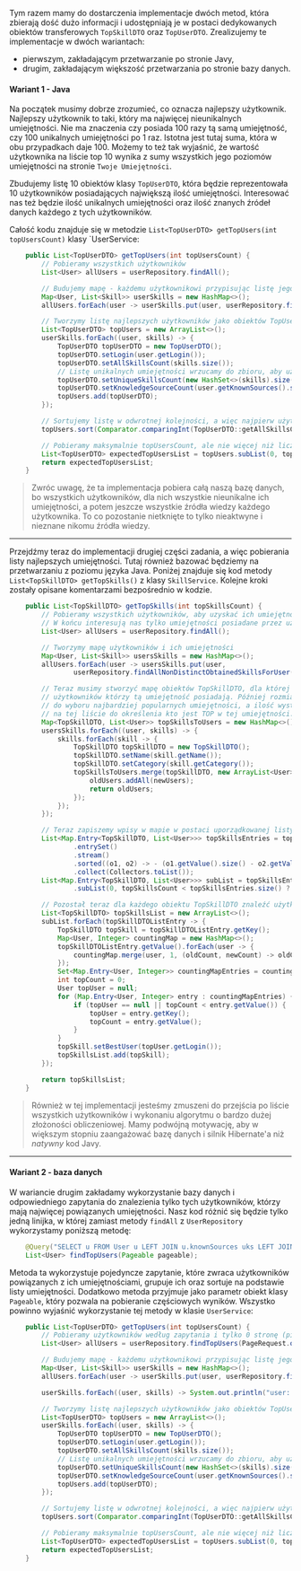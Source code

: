 Tym razem mamy do dostarczenia implementacje dwóch metod, która zbierają dość dużo informacji i udostępniają je w postaci dedykowanych obiektów transferowych `TopSkillDTO` oraz `TopUserDTO`. Zrealizujemy te implementacje w dwóch wariantach:
- pierwszym, zakładającym przetwarzanie po stronie Javy,
- drugim, zakładającym większość przetwarzania po stronie bazy danych.

#### Wariant 1 - Java

Na początek musimy dobrze zrozumieć, co oznacza najlepszy użytkownik. Najlepszy użytkownik to taki, który ma najwięcej nieunikalnych umiejętności. Nie ma znaczenia czy posiada 100 razy tą samą umiejętność, czy 100 unikalnych umiejętności po 1 raz. Istotna jest tutaj suma, która w obu przypadkach daje 100. Możemy to też tak wyjaśnić, że wartość użytkownika na liście top 10 wynika z sumy wszystkich jego poziomów umiejętności na stronie `Twoje Umiejętności`.

Zbudujemy listę 10 obiektów klasy `TopUserDTO`, która będzie reprezentowała 10 użytkowników posiadających największą ilość umiejętności. Interesować nas też będzie ilość unikalnych umiejętności oraz ilość znanych źródeł danych każdego z tych użytkowników.

Całość kodu znajduje się w metodzie `List<TopUserDTO> getTopUsers(int topUsersCount)` klasy `UserService:

```java
    public List<TopUserDTO> getTopUsers(int topUsersCount) {
        // Pobieramy wszystkich użytkowników
        List<User> allUsers = userRepository.findAll();

        // Budujemy mapę - każdemu użytkownikowi przypisując listę jego nieunikalnych umiejętności
        Map<User, List<Skill>> userSkills = new HashMap<>();
        allUsers.forEach(user -> userSkills.put(user, userRepository.findAllNonDistinctObtainedSkillsForUser(user.getId())));

        // Tworzymy listę najlepszych użytkowników jako obiektów TopUserDTO
        List<TopUserDTO> topUsers = new ArrayList<>();
        userSkills.forEach((user, skills) -> {
            TopUserDTO topUserDTO = new TopUserDTO();
            topUserDTO.setLogin(user.getLogin());
            topUserDTO.setAllSkillsCount(skills.size());
            // Listę unikalnych umiejętności wrzucamy do zbioru, aby uzyskać tylko unikalne (bazuje na implementacji metody equals i hashCode w klasie Skill)
            topUserDTO.setUniqueSkillsCount(new HashSet<>(skills).size());
            topUserDTO.setKnowledgeSourceCount(user.getKnownSources().size());
            topUsers.add(topUserDTO);
        });

        // Sortujemy listę w odwrotnej kolejności, a więc najpierw użytkownicy mający najwięcej nieunikalnych umiejętności
        topUsers.sort(Comparator.comparingInt(TopUserDTO::getAllSkillsCount).reversed());

        // Pobieramy maksymalnie topUsersCount, ale nie więcej niż liczba wszystkich użytkowników
        List<TopUserDTO> expectedTopUsersList = topUsers.subList(0, topUsersCount < topUsers.size() ? topUsersCount : topUsers.size());
        return expectedTopUsersList;
    }
```

> Zwróc uwagę, że ta implementacja pobiera całą naszą bazę danych, bo wszystkich użytkowników, dla nich wszystkie nieunikalne ich umiejętności, a potem jeszcze wszystkie źródła wiedzy każdego użytkownika. To co pozostanie nietknięte to tylko nieaktwyne i nieznane nikomu źródła wiedzy.

--- 

Przejdźmy teraz do implementacji drugiej części zadania, a więc pobierania listy najlepszych umiejętności. Tutaj również bazować będziemy na przetwarzaniu z poziomu języka Java. Poniżej znajduje się kod metody `List<TopSkillDTO> getTopSkills()` z klasy `SkillService`. Kolejne kroki zostały opisane komentarzami bezpośrednio w kodzie.

```java
    public List<TopSkillDTO> getTopSkills(int topSkillsCount) {
        // Pobieramy wszystkich użytkowników, aby uzyskać ich umiejętności.
        // W końcu interesują nas tylko umiejętności posiadane przez użytkowników
        List<User> allUsers = userRepository.findAll();

        // Tworzymy mapę użytkowników i ich umiejętności
        Map<User, List<Skill>> usersSkills = new HashMap<>();
        allUsers.forEach(user -> usersSkills.put(user,
                userRepository.findAllNonDistinctObtainedSkillsForUser(user.getId())));

        // Teraz musimy stworzyć mapę obiektów TopSkillDTO, dla której wartościami będzie lista
        // użytkowników którzy tą umiejętność posiadają. Później rozmiar tej listy posłuży nam
        // do wyboru najbardziej popularnych umiejętności, a ilość wystąpień konkretnego użytkownika
        // na tej liście do określenia kto jest TOP w tej umiejętności.
        Map<TopSkillDTO, List<User>> topSkillsToUsers = new HashMap<>();
        usersSkills.forEach((user, skills) -> {
            skills.forEach(skill -> {
                TopSkillDTO topSkillDTO = new TopSkillDTO();
                topSkillDTO.setName(skill.getName());
                topSkillDTO.setCategory(skill.getCategory());
                topSkillsToUsers.merge(topSkillDTO, new ArrayList<User>(Arrays.asList(user)),(oldUsers, newUsers) -> {
                    oldUsers.addAll(newUsers);
                    return oldUsers;
                });
            });
        });

        // Teraz zapiszemy wpisy w mapie w postaci uporządkowanej listy i pobierzemy z niej sublistę o oczekiwanej ilości elementów
        List<Map.Entry<TopSkillDTO, List<User>>> topSkillsEntries = topSkillsToUsers
                .entrySet()
                .stream()
                .sorted((o1, o2) -> - (o1.getValue().size() - o2.getValue().size()))
                .collect(Collectors.toList());
        List<Map.Entry<TopSkillDTO, List<User>>> subList = topSkillsEntries
                .subList(0, topSkillsCount < topSkillsEntries.size() ? topSkillsCount : topSkillsEntries.size());

        // Pozostał teraz dla każdego obiektu TopSkillDTO znaleźć użytkownika, który występuje na liście najwięcej razy.
        List<TopSkillDTO> topSkillsList = new ArrayList<>();
        subList.forEach(topSkillDTOListEntry -> {
            TopSkillDTO topSkill = topSkillDTOListEntry.getKey();
            Map<User, Integer> countingMap = new HashMap<>();
            topSkillDTOListEntry.getValue().forEach(user -> {
                countingMap.merge(user, 1, (oldCount, newCount) -> oldCount + newCount);
            });
            Set<Map.Entry<User, Integer>> countingMapEntries = countingMap.entrySet();
            int topCount = 0;
            User topUser = null;
            for (Map.Entry<User, Integer> entry : countingMapEntries) {
                if (topUser == null || topCount < entry.getValue()) {
                    topUser = entry.getKey();
                    topCount = entry.getValue();
                }
            }
            topSkill.setBestUser(topUser.getLogin());
            topSkillsList.add(topSkill);
        });

        return topSkillsList;
    }
```

> Również w tej implementacji jesteśmy zmuszeni do przejścia po liście wszystkich użytkowników i wykonaniu algorytmu o bardzo dużej złożoności obliczeniowej. Mamy podwójną motywację, aby w większym stopniu zaangażować bazę danych i silnik Hibernate'a niż _natywny_ kod Javy.

---

#### Wariant 2 - baza danych

W wariancie drugim zakładamy wykorzystanie bazy danych i odpowiedniego zapytania do znalezienia tylko tych użytkowników, którzy mają najwięcej powiązanych umiejętności. Nasz kod różnić się będzie tylko jedną linijka, w której zamiast metody `findAll` z `UserRepository` wykorzystamy poniższą metodę:

```java
    @Query("SELECT u FROM User u LEFT JOIN u.knownSources uks LEFT JOIN uks.connectedSkills s GROUP BY u ORDER BY COUNT(s) DESC")
    List<User> findTopUsers(Pageable pageable);
```

Metoda ta wykorzystuje pojedyncze zapytanie, które zwraca użytkowników powiązanych z ich umiejętnościami, grupuje ich oraz sortuje na podstawie listy umiejętności. Dodatkowo metoda przyjmuje jako parametr obiekt klasy `Pageable`, który pozwala na pobieranie częściowych wyników. Wszystko powinno wyjaśnić wykorzystanie tej metody w klasie `UserService`:

```java
    public List<TopUserDTO> getTopUsers(int topUsersCount) {
        // Pobieramy użytkowników według zapytania i tylko 0 stronę (pierwszą) oraz maksymalnie do wskazanej ilości użytkowników
        List<User> allUsers = userRepository.findTopUsers(PageRequest.of(0, topUsersCount));

        // Budujemy mapę - każdemu użytkownikowi przypisując listę jego nieunikalnych umiejętności
        Map<User, List<Skill>> userSkills = new HashMap<>();
        allUsers.forEach(user -> userSkills.put(user, userRepository.findAllNonDistinctObtainedSkillsForUser(user.getId())));

        userSkills.forEach((user, skills) -> System.out.println("user: " + user + ", has skills: " + skills));

        // Tworzymy listę najlepszych użytkowników jako obiektów TopUserDTO
        List<TopUserDTO> topUsers = new ArrayList<>();
        userSkills.forEach((user, skills) -> {
            TopUserDTO topUserDTO = new TopUserDTO();
            topUserDTO.setLogin(user.getLogin());
            topUserDTO.setAllSkillsCount(skills.size());
            // Listę unikalnych umiejętności wrzucamy do zbioru, aby uzyskać tylko unikalne (bazuje na implementacji metody equals i hashCode w klasie Skill)
            topUserDTO.setUniqueSkillsCount(new HashSet<>(skills).size());
            topUserDTO.setKnowledgeSourceCount(user.getKnownSources().size());
            topUsers.add(topUserDTO);
        });

        // Sortujemy listę w odwrotnej kolejności, a więc najpierw użytkownicy mający najwięcej nieunikalnych umiejętności
        topUsers.sort(Comparator.comparingInt(TopUserDTO::getAllSkillsCount).reversed());

        // Pobieramy maksymalnie topUsersCount, ale nie więcej niż liczba wszystkich użytkowników
        List<TopUserDTO> expectedTopUsersList = topUsers.subList(0, topUsersCount < topUsers.size() ? topUsersCount : topUsers.size());
        return expectedTopUsersList;
    }
```